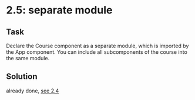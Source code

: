 # 2.5: separate module

## Task

Declare the Course component as a separate module, which is imported by the App component. You can include all subcomponents of the course into the same module. 

## Solution

already done, [see 2.4](./2.4.md)
